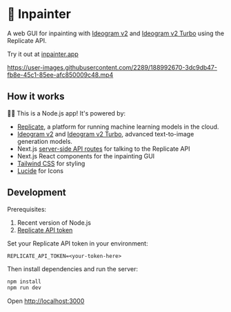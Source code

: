 # 🎨 Inpainter

A web GUI for inpainting with [Ideogram v2](https://replicate.com/ideogram-ai/ideogram-v2) and [Ideogram v2 Turbo](https://replicate.com/ideogram-ai/ideogram-v2-turbo) using the Replicate API.

Try it out at [inpainter.app](https://inpainter.app)

https://user-images.githubusercontent.com/2289/188992670-3dc9db47-fb8e-45c1-85ee-afc850009c48.mp4

## How it works

🐢🚀 This is a Node.js app! It's powered by:

- [Replicate](https://replicate.com/), a platform for running machine learning models in the cloud.
- [Ideogram v2](https://replicate.com/ideogram-ai/ideogram-v2) and [Ideogram v2 Turbo](https://replicate.com/ideogram-ai/ideogram-v2-turbo), advanced text-to-image generation models.
- Next.js [server-side API routes](pages/api) for talking to the Replicate API
- Next.js React components for the inpainting GUI
- [Tailwind CSS](https://tailwindcss.com/) for styling
- [Lucide](https://lucide.dev/) for Icons

## Development

Prerequisites:

1. Recent version of Node.js
2. [Replicate API token](https://replicate.com/account/api-tokens)


Set your Replicate API token in your environment:

```
REPLICATE_API_TOKEN=<your-token-here>
```

Then install dependencies and run the server:

```sh
npm install
npm run dev
```

Open [http://localhost:3000](http://localhost:3000)
